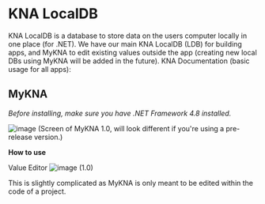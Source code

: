 # KNA LocalDB
KNA LocalDB is a database to store data on the users computer locally in one place (for .NET). We have our main KNA LocalDB (LDB) for building apps, and MyKNA to edit existing values outside the app (creating new local DBs using MyKNA will be added in the future).
KNA Documentation (basic usage for all apps):

## MyKNA
*Before installing, make sure you have .NET Framework 4.8 installed.*

![image](https://github.com/user-attachments/assets/8b35e580-f1a3-4e0a-a790-fa6a5d3dfda7)
(Screen of MyKNA 1.0, will look different if you're using a pre-release version.)

**How to use**

Value Editor
![image](https://github.com/user-attachments/assets/a398ded8-810f-402c-8cbf-a525df9335cb)
(1.0)

This is slightly complicated as MyKNA is only meant to be edited within the code of a project.
